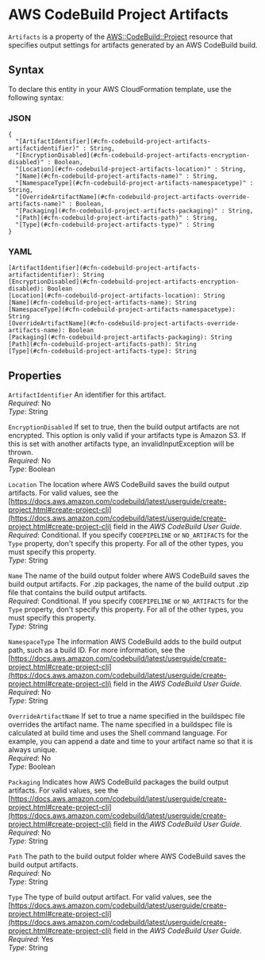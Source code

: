 # AWS CodeBuild Project Artifacts<a name="aws-properties-codebuild-project-artifacts"></a>

`Artifacts` is a property of the [AWS::CodeBuild::Project](aws-resource-codebuild-project.md) resource that specifies output settings for artifacts generated by an AWS CodeBuild build\.

## Syntax<a name="aws-properties-codebuild-project-artifacts-syntax"></a>

To declare this entity in your AWS CloudFormation template, use the following syntax:

### JSON<a name="aws-properties-codebuild-project-artifacts-syntax.json"></a>

```
{
  "[ArtifactIdentifier](#cfn-codebuild-project-artifacts-artifactidentifier)" : String,
  "[EncryptionDisabled](#cfn-codebuild-project-artifacts-encryption-disabled)" : Boolean,
  "[Location](#cfn-codebuild-project-artifacts-location)" : String,
  "[Name](#cfn-codebuild-project-artifacts-name)" : String,
  "[NamespaceType](#cfn-codebuild-project-artifacts-namespacetype)" : String,
  "[OverrideArtifactName](#cfn-codebuild-project-artifacts-override-artifacts-name)" : Boolean,
  "[Packaging](#cfn-codebuild-project-artifacts-packaging)" : String,
  "[Path](#cfn-codebuild-project-artifacts-path)" : String,
  "[Type](#cfn-codebuild-project-artifacts-type)" : String
}
```

### YAML<a name="aws-properties-codebuild-project-artifacts-syntax.yaml"></a>

```
[ArtifactIdentifier](#cfn-codebuild-project-artifacts-artifactidentifier): String
[EncryptionDisabled](#cfn-codebuild-project-artifacts-encryption-disabled): Boolean
[Location](#cfn-codebuild-project-artifacts-location): String
[Name](#cfn-codebuild-project-artifacts-name): String
[NamespaceType](#cfn-codebuild-project-artifacts-namespacetype): String
[OverrideArtifactName](#cfn-codebuild-project-artifacts-override-artifacts-name): Boolean
[Packaging](#cfn-codebuild-project-artifacts-packaging): String
[Path](#cfn-codebuild-project-artifacts-path): String
[Type](#cfn-codebuild-project-artifacts-type): String
```

## Properties<a name="w4ab1c21c10c66c13c19b7"></a>

`ArtifactIdentifier`  <a name="cfn-codebuild-project-artifacts-artifactidentifier"></a>
 An identifier for this artifact\.   
*Required*: No  
*Type*: String

`EncryptionDisabled`  <a name="cfn-codebuild-project-artifacts-encryption-disabled"></a>
 If set to true, then the build output artifacts are not encrypted\. This option is only valid if your artifacts type is Amazon S3\. If this is set with another artifacts type, an invalidInputException will be thrown\.   
*Required*: No  
*Type*: Boolean

`Location`  <a name="cfn-codebuild-project-artifacts-location"></a>
The location where AWS CodeBuild saves the build output artifacts\. For valid values, see the [https://docs.aws.amazon.com/codebuild/latest/userguide/create-project.html#create-project-cli](https://docs.aws.amazon.com/codebuild/latest/userguide/create-project.html#create-project-cli) field in the *AWS CodeBuild User Guide*\.  
*Required*: Conditional\. If you specify `CODEPIPELINE` or `NO_ARTIFACTS` for the `Type` property, don't specify this property\. For all of the other types, you must specify this property\.  
*Type*: String

`Name`  <a name="cfn-codebuild-project-artifacts-name"></a>
The name of the build output folder where AWS CodeBuild saves the build output artifacts\. For \.zip packages, the name of the build output \.zip file that contains the build output artifacts\.  
*Required*: Conditional\. If you specify `CODEPIPELINE` or `NO_ARTIFACTS` for the `Type` property, don't specify this property\. For all of the other types, you must specify this property\.  
*Type*: String

`NamespaceType`  <a name="cfn-codebuild-project-artifacts-namespacetype"></a>
The information AWS CodeBuild adds to the build output path, such as a build ID\. For more information, see the [https://docs.aws.amazon.com/codebuild/latest/userguide/create-project.html#create-project-cli](https://docs.aws.amazon.com/codebuild/latest/userguide/create-project.html#create-project-cli) field in the *AWS CodeBuild User Guide*\.  
*Required*: No  
*Type*: String

`OverrideArtifactName`  <a name="cfn-codebuild-project-artifacts-override-artifacts-name"></a>
 If set to true a name specified in the buildspec file overrides the artifact name\. The name specified in a buildspec file is calculated at build time and uses the Shell command language\. For example, you can append a date and time to your artifact name so that it is always unique\.   
*Required*: No  
*Type*: Boolean

`Packaging`  <a name="cfn-codebuild-project-artifacts-packaging"></a>
Indicates how AWS CodeBuild packages the build output artifacts\. For valid values, see the [https://docs.aws.amazon.com/codebuild/latest/userguide/create-project.html#create-project-cli](https://docs.aws.amazon.com/codebuild/latest/userguide/create-project.html#create-project-cli) field in the *AWS CodeBuild User Guide*\.  
*Required*: No  
*Type*: String

`Path`  <a name="cfn-codebuild-project-artifacts-path"></a>
The path to the build output folder where AWS CodeBuild saves the build output artifacts\.  
*Required*: No  
*Type*: String

`Type`  <a name="cfn-codebuild-project-artifacts-type"></a>
The type of build output artifact\. For valid values, see the [https://docs.aws.amazon.com/codebuild/latest/userguide/create-project.html#create-project-cli](https://docs.aws.amazon.com/codebuild/latest/userguide/create-project.html#create-project-cli) field in the *AWS CodeBuild User Guide*\.  
*Required*: Yes  
*Type*: String
